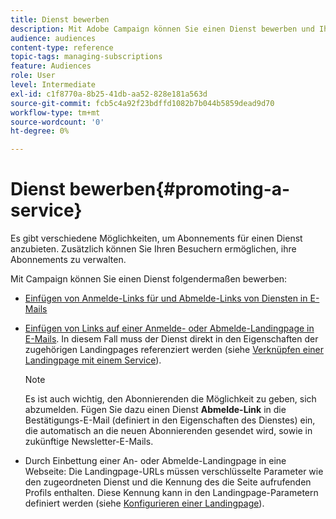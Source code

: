 ```yaml
---
title: Dienst bewerben
description: Mit Adobe Campaign können Sie einen Dienst bewerben und Ihre Kunden über Landingpages, E-Mails oder direkt auf Ihrer Website ansprechen.
audience: audiences
content-type: reference
topic-tags: managing-subscriptions
feature: Audiences
role: User
level: Intermediate
exl-id: c1f8770a-8b25-41db-aa52-828e181a563d
source-git-commit: fcb5c4a92f23bdffd1082b7b044b5859dead9d70
workflow-type: tm+mt
source-wordcount: '0'
ht-degree: 0%

---
```


# Dienst bewerben{#promoting-a-service}

Es gibt verschiedene Möglichkeiten, um Abonnements für einen Dienst anzubieten. Zusätzlich können Sie Ihren Besuchern ermöglichen, ihre Abonnements zu verwalten.

Mit Campaign können Sie einen Dienst folgendermaßen bewerben:

* [Einfügen von Anmelde-Links für und Abmelde-Links von Diensten in E-Mails](../../designing/using/links.md#inserting-a-link)

* [Einfügen von Links auf einer Anmelde- oder Abmelde-Landingpage in E-Mails](../../designing/using/links.md). In diesem Fall muss der Dienst direkt in den Eigenschaften der zugehörigen Landingpages referenziert werden (siehe [Verknüpfen einer Landingpage mit einem Service](../../channels/using/configuring-landing-page.md#linking-a-landing-page-to-a-service)).

  >[!NOTE]
  >
  >Es ist auch wichtig, den Abonnierenden die Möglichkeit zu geben, sich abzumelden. Fügen Sie dazu einen Dienst <b>Abmelde-Link</b> in die Bestätigungs-E-Mail (definiert in den Eigenschaften des Dienstes) ein, die automatisch an die neuen Abonnierenden gesendet wird, sowie in zukünftige Newsletter-E-Mails.

* Durch Einbettung einer An- oder Abmelde-Landingpage in eine Webseite: Die Landingpage-URLs müssen verschlüsselte Parameter wie den zugeordneten Dienst und die Kennung des die Seite aufrufenden Profils enthalten. Diese Kennung kann in den Landingpage-Parametern definiert werden (siehe [Konfigurieren einer Landingpage](../../channels/using/configuring-landing-page.md)).
